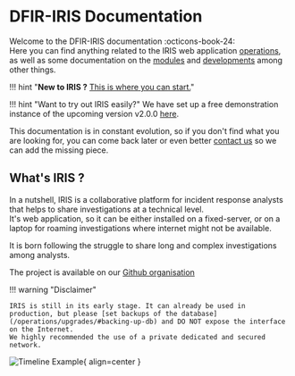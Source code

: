 # DFIR-IRIS Documentation

Welcome to the DFIR-IRIS documentation :octicons-book-24:  
Here you can find anything related to the IRIS web application [operations](operations/), as well as some documentation on the [modules](operations/modules) and [developments](development) among other things. 

!!! hint  "**New to IRIS ?** [This is where you can start.](getting_started/)" 

!!! hint "Want to try out IRIS easily?" 
    We have set up a free demonstration instance of the upcoming version v2.0.0 [here](https://v200.beta.dfir-iris.org). 

This documentation is in constant evolution, so if you don't find what you are looking for, you can come back later or even better [contact us](/contact) so we can add the missing piece. 


## What's IRIS ?
In a nutshell, IRIS is a collaborative platform for incident response analysts that helps to share investigations at a technical level.  
It's web application, so it can be either installed on a fixed-server, or on a laptop for roaming investigations where internet might not be available. 

It is born following the struggle to share long and complex investigations among analysts. 

The project is available on our [Github organisation](https://github.com/dfir-iris)

!!! warning "Disclaimer"

    IRIS is still in its early stage. It can already be used in production, but please [set backups of the database](/operations/upgrades/#backing-up-db) and DO NOT expose the interface on the Internet.
    We highly recommended the use of a private dedicated and secured network. 

![Timeline Example](_static/timeline_speed.gif){ align=center }

